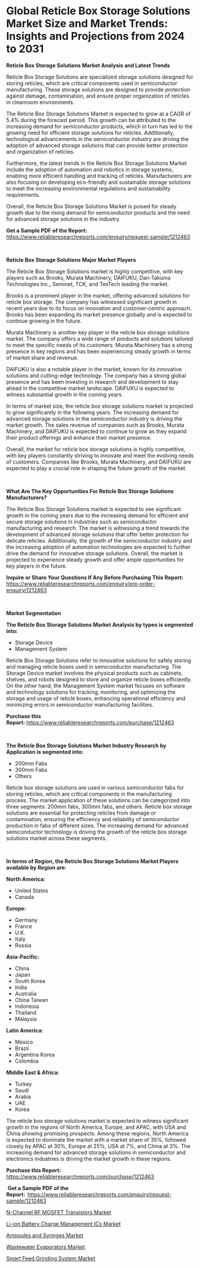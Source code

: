 <p><h1>Global Reticle Box Storage Solutions Market Size and Market Trends: Insights and Projections from 2024 to 2031</h1></p><p><strong>Reticle Box Storage Solutions Market Analysis and Latest Trends</strong></p>
<p><p>Reticle Box Storage Solutions are specialized storage solutions designed for storing reticles, which are critical components used in semiconductor manufacturing. These storage solutions are designed to provide protection against damage, contamination, and ensure proper organization of reticles in cleanroom environments.</p><p>The Reticle Box Storage Solutions Market is expected to grow at a CAGR of 5.4% during the forecast period. This growth can be attributed to the increasing demand for semiconductor products, which in turn has led to the growing need for efficient storage solutions for reticles. Additionally, technological advancements in the semiconductor industry are driving the adoption of advanced storage solutions that can provide better protection and organization of reticles.</p><p>Furthermore, the latest trends in the Reticle Box Storage Solutions Market include the adoption of automation and robotics in storage systems, enabling more efficient handling and tracking of reticles. Manufacturers are also focusing on developing eco-friendly and sustainable storage solutions to meet the increasing environmental regulations and sustainability requirements.</p><p>Overall, the Reticle Box Storage Solutions Market is poised for steady growth due to the rising demand for semiconductor products and the need for advanced storage solutions in the industry.</p></p>
<p><strong>Get a Sample PDF of the Report:&nbsp;</strong> <a href="https://www.reliableresearchreports.com/enquiry/request-sample/1212463">https://www.reliableresearchreports.com/enquiry/request-sample/1212463</a></p>
<p>&nbsp;</p>
<p><strong>Reticle Box Storage Solutions Major Market Players</strong></p>
<p><p>The Reticle Box Storage Solutions market is highly competitive, with key players such as Brooks, Murata Machinery, DAIFUKU, Dan-Takuma Technologies Inc., Seminet, TCK, and TexTech leading the market. </p><p>Brooks is a prominent player in the market, offering advanced solutions for reticle box storage. The company has witnessed significant growth in recent years due to its focus on innovation and customer-centric approach. Brooks has been expanding its market presence globally and is expected to continue growing in the future.</p><p>Murata Machinery is another key player in the reticle box storage solutions market. The company offers a wide range of products and solutions tailored to meet the specific needs of its customers. Murata Machinery has a strong presence in key regions and has been experiencing steady growth in terms of market share and revenue.</p><p>DAIFUKU is also a notable player in the market, known for its innovative solutions and cutting-edge technology. The company has a strong global presence and has been investing in research and development to stay ahead in the competitive market landscape. DAIFUKU is expected to witness substantial growth in the coming years.</p><p>In terms of market size, the reticle box storage solutions market is projected to grow significantly in the following years. The increasing demand for advanced storage solutions in the semiconductor industry is driving the market growth. The sales revenue of companies such as Brooks, Murata Machinery, and DAIFUKU is expected to continue to grow as they expand their product offerings and enhance their market presence.</p><p>Overall, the market for reticle box storage solutions is highly competitive, with key players constantly striving to innovate and meet the evolving needs of customers. Companies like Brooks, Murata Machinery, and DAIFUKU are expected to play a crucial role in shaping the future growth of the market.</p></p>
<p>&nbsp;</p>
<p><strong>What Are The Key Opportunities For Reticle Box Storage Solutions Manufacturers?</strong></p>
<p><p>The Reticle Box Storage Solutions market is expected to see significant growth in the coming years due to the increasing demand for efficient and secure storage solutions in industries such as semiconductor manufacturing and research. The market is witnessing a trend towards the development of advanced storage solutions that offer better protection for delicate reticles. Additionally, the growth of the semiconductor industry and the increasing adoption of automation technologies are expected to further drive the demand for innovative storage solutions. Overall, the market is projected to experience steady growth and offer ample opportunities for key players in the future.</p></p>
<p><strong>Inquire or Share Your Questions If Any Before Purchasing This Report:</strong> <a href="https://www.reliableresearchreports.com/enquiry/pre-order-enquiry/1212463">https://www.reliableresearchreports.com/enquiry/pre-order-enquiry/1212463</a></p>
<p>&nbsp;</p>
<p><strong>Market Segmentation</strong></p>
<p><strong>The Reticle Box Storage Solutions Market Analysis by types is segmented into:</strong></p>
<p><ul><li>Storage Device</li><li>Management System</li></ul></p>
<p><p>Reticle Box Storage Solutions refer to innovative solutions for safely storing and managing reticle boxes used in semiconductor manufacturing. The Storage Device market involves the physical products such as cabinets, shelves, and robots designed to store and organize reticle boxes efficiently. On the other hand, the Management System market focuses on software and technology solutions for tracking, monitoring, and optimizing the storage and usage of reticle boxes, enhancing operational efficiency and minimizing errors in semiconductor manufacturing facilities.</p></p>
<p><strong>Purchase this Report:&nbsp;</strong><a href="https://www.reliableresearchreports.com/purchase/1212463">https://www.reliableresearchreports.com/purchase/1212463</a></p>
<p>&nbsp;</p>
<p><strong>The Reticle Box Storage Solutions Market Industry Research by Application is segmented into:</strong></p>
<p><ul><li>200mm Fabs</li><li>300mm Fabs</li><li>Others</li></ul></p>
<p><p>Reticle box storage solutions are used in various semiconductor fabs for storing reticles, which are critical components in the manufacturing process. The market application of these solutions can be categorized into three segments: 200mm fabs, 300mm fabs, and others. Reticle box storage solutions are essential for protecting reticles from damage or contamination, ensuring the efficiency and reliability of semiconductor production in fabs of different sizes. The increasing demand for advanced semiconductor technology is driving the growth of the reticle box storage solutions market across these segments.</p></p>
<p>&nbsp;</p>
<p><strong>In terms of Region, the Reticle Box Storage Solutions Market Players available by Region are:</strong></p>
<p>
    <p> <strong> North America: </strong>
        <ul>
            <li>United States</li>
            <li>Canada</li>
        </ul>
        </p> 
    <p> <strong> Europe: </strong>
        <ul>
            <li>Germany</li>
            <li>France</li>
            <li>U.K.</li>
            <li>Italy</li>
            <li>Russia</li>
        </ul>
        </p> 
    <p> <strong> Asia-Pacific: </strong>
        <ul>
            <li>China</li>
            <li>Japan</li>
            <li>South Korea</li>
            <li>India</li>
            <li>Australia</li>
            <li>China Taiwan</li>
            <li>Indonesia</li>
            <li>Thailand</li>
            <li>Malaysia</li>
        </ul>
        </p> 
    <p> <strong> Latin America: </strong>
        <ul>
            <li>Mexico</li>
            <li>Brazil</li>
            <li>Argentina Korea</li>
            <li>Colombia</li>
        </ul>
        </p> 
    <p> <strong> Middle East & Africa: </strong>
        <ul>
            <li>Turkey</li>
            <li>Saudi</li>
            <li>Arabia</li>
            <li>UAE</li>
            <li>Korea</li>
        </ul>
    </p>
    </p>
<p><p>The reticle box storage solutions market is expected to witness significant growth in the regions of North America, Europe, and APAC, with USA and China showing promising prospects. Among these regions, North America is expected to dominate the market with a market share of 35%, followed closely by APAC at 30%, Europe at 25%, USA at 7%, and China at 3%. The increasing demand for advanced storage solutions in semiconductor and electronics industries is driving the market growth in these regions.</p></p>
<p><strong>Purchase this Report: </strong><a href="https://www.reliableresearchreports.com/purchase/1212463">https://www.reliableresearchreports.com/purchase/1212463</a></p>
<p>&nbsp;<strong>Get a Sample PDF of the Report:&nbsp;&nbsp;</strong><a href="https://www.reliableresearchreports.com/enquiry/request-sample/1212463">https://www.reliableresearchreports.com/enquiry/request-sample/1212463</a></p>
<p><strong></strong></p>
<p><p><a href="https://issuu.com/reportprime-2/docs/n-channel-rf-mosfet-transistors-market-size-2030.p">N-Channel RF MOSFET Transistors Market</a></p><p><a href="https://issuu.com/reportprime-2/docs/li-ion-battery-charge-management-ics-market-size-2">Li-ion Battery Charge Management ICs Market</a></p><p><a href="https://medium.com/@tevinjewess/ampoules-and-syringes-market-insight-market-trends-growth-forecasted-from-2024-to-2031-e19a2806b02c">Ampoules and Syringes Market</a></p><p><a href="https://github.com/gulaimolin/Market-Research-Report-List-3/blob/main/wastewater-evaporators-market.md">Wastewater Evaporators Market</a></p><p><a href="https://github.com/mauripalmi/Market-Research-Report-List-2/blob/main/smart-feed-grinding-system-market.md">Smart Feed Grinding System Market</a></p></p>